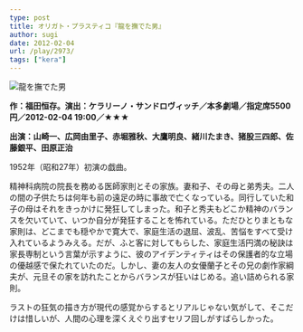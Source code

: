 ```yaml
---
type: post
title: オリガト・プラスティコ『龍を撫でた男』
author: sugi
date: 2012-02-04
url: /play/2973/
tags: ["kera"]
---
```

<img src="http://i2.wp.com/asharpminor.com/wp-content/uploads/2012/02/ryu_o_nadeta_otoko.jpg?resize=240%2C170" alt="龍を撫でた男" title="龍を撫でた男" class="alignleft size-full wp-image-2975" data-recalc-dims="1" />

**作：福田恒存。演出：ケラリーノ・サンドロヴィッチ／本多劇場／指定席5500円／2012-02-04 19:00／★★★**

**出演：山崎一、広岡由里子、赤堀雅秋、大鷹明良、緒川たまき、猪股三四郎、佐藤銀平、田原正治**

1952年（昭和27年）初演の戯曲。

精神科病院の院長を務める医師家則とその家族。妻和子、その母と弟秀夫。二人の間の子供たちは何年も前の遠足の時に事故で亡くなっている。同行していた和子の母はそれをきっかけに発狂してしまった。和子と秀夫もどこか精神のバランスを欠いていて、いつか自分が発狂することを怖れている。ただひとりまともな家則は、どこまでも穏やかで寛大で、家庭生活の退屈、波乱、苦悩をすべて受け入れているようみえる。だが、ふと客に対してもらした、家庭生活円満の秘訣は家長専制という言葉が示すように、彼のアイデンティティはその保護者的な立場の優越感で保たれていたのだ。しかし、妻の友人の女優蘭子とその兄の劇作家綱夫が、元旦その家を訪れたことからバランスが狂いはじめる。追い詰められる家則。

ラストの狂気の描き方が現代の感覚からするとリアルじゃない気がして、そこだけは惜しいが、人間の心理を深くえぐり出すセリフ回しがすばらしかった。
